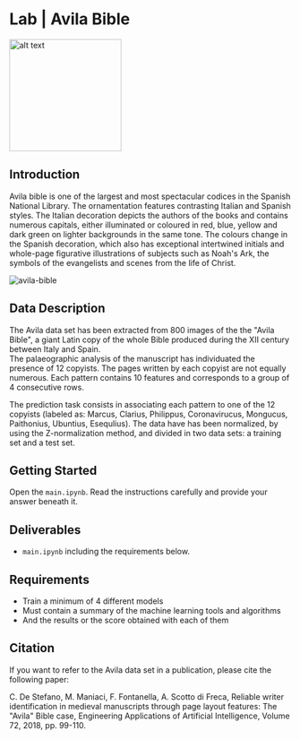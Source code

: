 # Lab | Avila Bible

<img src="https://media.giphy.com/media/h8HgkqabhYyq8iRSp0/giphy.gif" alt="alt text" width="200" height="200">


## Introduction

Avila bible is one of the largest and most spectacular codices in the Spanish National Library. The ornamentation features contrasting Italian and Spanish styles. The Italian decoration depicts the authors of the books and contains numerous capitals, either illuminated or coloured in red, blue, yellow and dark green on lighter backgrounds in the same tone. The colours change in the Spanish decoration, which also has exceptional intertwined initials and whole-page figurative illustrations of subjects such as Noah's Ark, the symbols of the evangelists and scenes from the life of Christ.

![avila-bible](https://cadenaser.com/emisora/imagenes/2016/12/20/ser_avila/1482250694_869096_1482253032_noticia_normal.jpg)

## Data Description

The Avila data set has been extracted from 800 images of the the "Avila Bible", a giant Latin copy of the whole Bible produced during the XII century between Italy and Spain.  
The palaeographic analysis of the  manuscript has  individuated the presence of 12 copyists. The pages written by each copyist are not equally numerous. 
Each pattern contains 10 features and corresponds to a group of 4 consecutive rows.

The prediction task consists in associating each pattern to one of the 12 copyists (labeled as:  Marcus, Clarius, Philippus, Coronavirucus, Mongucus, Paithonius, Ubuntius, Esequlius).
The data have has been normalized, by using the Z-normalization method, and divided in two data sets: a training set and a test set.

## Getting Started

Open the `main.ipynb`. Read the instructions carefully and provide your answer beneath it.

## Deliverables

- `main.ipynb` including the requirements below. 

## Requirements

- Train a minimum of 4 different models
- Must contain a summary of the machine learning tools and algorithms
- And the results or the score obtained with each of them

## Citation

If you want to refer to the Avila data set in a publication, please cite the following paper:

C. De Stefano, M. Maniaci, F. Fontanella, A. Scotto di Freca,
Reliable writer identification in medieval manuscripts through page layout features: The "Avila" Bible case, Engineering Applications of Artificial Intelligence, Volume 72, 2018, pp. 99-110.
